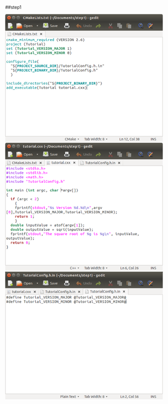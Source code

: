 ##step1


<img src="https://github.com/guoy5/open-source-lab/blob/master/image/Step1CMakeLists.png" />


<img src="https://github.com/guoy5/open-source-lab/blob/master/image/Step1tutorial.png" />


<img src="https://github.com/guoy5/open-source-lab/blob/master/image/Step1tutorialconfig.png" />


<img src="" />


<img src="" />


<img src="" /><img src="" /><img src="" /><img src="" /><img src="" /><img src="" /><img src="" /><img src="" /><img src="" /><img src="" /><img src="" /><img src="" />

